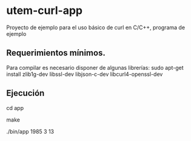 # utem-curl-app
Proyecto de ejemplo para el uso básico de curl en C/C++, programa de ejemplo

## Requerimientos mínimos.
Para compilar es necesario disponer de algunas librerías:
sudo apt-get install zlib1g-dev libssl-dev libjson-c-dev libcurl4-openssl-dev

## Ejecución

cd app

make

./bin/app 1985 3 13

